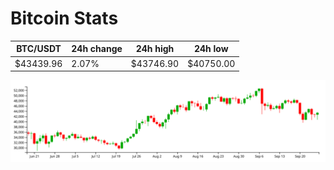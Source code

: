 # Bitcoin Stats

BTC/USDT|24h change|24h high|24h low|
|---|---|---|---|
|$43439.96|2.07%|$43746.90|$40750.00|

<img src="./chart.svg">
